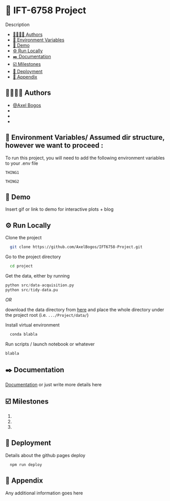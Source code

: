 # 🏒 IFT-6758 Project

Description

- [👩‍🔬👨‍🔬 Authors](#-authors)
- [📐 Environment Variables](#-environment-variables-)
- [👀️ Demo](#️-demo)
- [⚙️ Run Locally](#️-run-locally)
- [✒️ Documentation](#️-documentation)
- [☑️ Milestones](#️-milestones)
- [📡 Deployment](#-deployment)
- [🔨 Appendix](#-appendix)

## 👩‍🔬👨‍🔬 Authors[](https://)

- [@Axel Bogos](https://www.github.com/AxelBogos)
-
-
-

## 📐 Environment Variables/ Assumed dir structure, however we want to proceed :

To run this project, you will need to add the following environment variables to your .env file

`THING1`

`THING2`

## 👀️ Demo

Insert gif or link to demo for interactive plots + blog

## ⚙️ Run Locally

Clone the project

```bash
  git clone https://github.com/AxelBogos/IFT6758-Project.git
```

Go to the project directory

```bash
  cd project
```

Get the data, either by running

```python
python src/data-acquisition.py
python src/tidy-data.pu
```

*OR*

download the data directory from [here](https://drive.google.com/drive/folders/1joAB2DbjVjC8eyHsURIbO9qqR5ZJNXZL?usp=sharing) and place the whole directory under the project root (i.e. ```.../Project/data/```)

Install virtual environment

```bash
  conda blabla
```

Run scripts / launch notebook or whatever

```bash
blabla
```

## ✒️ Documentation

[Documentation](https://linktodocumentation) or just write more details here

## ☑️ Milestones

1. [](https://)
2. [](https://)
3.

## 📡 Deployment

Details about the github pages deploy

```bash
  npm run deploy
```

## 🔨 Appendix

Any additional information goes here

